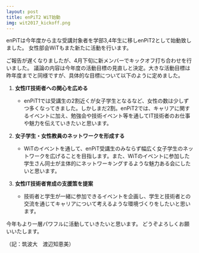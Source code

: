 ```yaml
---
layout: post
title: enPiT2 WiT始動
img: wit2017_kickoff.png
---
```

enPiTは今年度から主な受講対象者を学部3,4年生に移しenPiT2として始動致しました。
女性部会WiTもまた新たに活動を行います。

ご報告が遅くなりましたが、4月下旬に新メンバーでキックオフ打ち合わせを行いました。
議論の内容は今年度の活動目標の見直しと決定。大きな活動目標は昨年度までと同様ですが、具体的な目標について以下のように定めました。

1. **女性IT技術者への関心を広める**
	* enPiT1では受講生の2割近くが女子学生となるなど、女性の数は少しずつ多くなってきました。しかしまだ2割。enPiT2では、キャリアに関するイベントに加え、勉強会や技術イベント等を通してIT技術者のお仕事や魅力を伝えていきたいと思います。

2. **女子学生・女性教員のネットワークを形成する**
	* WiTのイベントを通して、enPiT受講生のみならず幅広く女子学生のネットワークを広げることを目指します。また、WiTのイベントに参加した学生さん同士が主体的にネットワーキングするような魅力ある会にしたいと思います。

3. **女性IT技術者育成の支援策を提案**
	* 技術者と学生が一緒に参加できるイベントを企画し、学生と技術者との交流を通じてキャリアについて考えるような環境づくりをしたいと思います。

今年もより一層パワフルに活動していきたいと思います。
どうぞよろしくお願いいたします。

（記：筑波大　渡辺知恵美）
